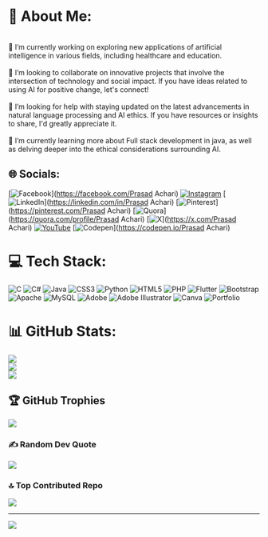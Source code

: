 # 💫 About Me:
<br>🔭 I’m currently working on exploring new applications of artificial intelligence in various fields, including healthcare and education.<br><br>👯 I’m looking to collaborate on innovative projects that involve the intersection of technology and social impact. If you have ideas related to using AI for positive change, let's connect!<br><br>🤝 I’m looking for help with staying updated on the latest advancements in natural language processing and AI ethics. If you have resources or insights to share, I'd greatly appreciate it.<br><br>🌱 I’m currently learning more about Full stack development  in java, as well as delving deeper into the ethical considerations surrounding AI.


## 🌐 Socials:
[![Facebook](https://img.shields.io/badge/Facebook-%231877F2.svg?logo=Facebook&logoColor=white)](https://facebook.com/Prasad Achari) [![Instagram](https://img.shields.io/badge/Instagram-%23E4405F.svg?logo=Instagram&logoColor=white)](https://instagram.com/d_e_x_.t_e_r) [![LinkedIn](https://img.shields.io/badge/LinkedIn-%230077B5.svg?logo=linkedin&logoColor=white)](https://linkedin.com/in/Prasad Achari) [![Pinterest](https://img.shields.io/badge/Pinterest-%23E60023.svg?logo=Pinterest&logoColor=white)](https://pinterest.com/Prasad Achari) [![Quora](https://img.shields.io/badge/Quora-%23B92B27.svg?logo=Quora&logoColor=white)](https://quora.com/profile/Prasad Achari) [![X](https://img.shields.io/badge/X-black.svg?logo=X&logoColor=white)](https://x.com/Prasad Achari) [![YouTube](https://img.shields.io/badge/YouTube-%23FF0000.svg?logo=YouTube&logoColor=white)](https://youtube.com/@thelazyartist6686) [![Codepen](https://img.shields.io/badge/Codepen-000000?style=for-the-badge&logo=codepen&logoColor=white)](https://codepen.io/Prasad Achari) 

# 💻 Tech Stack:
![C](https://img.shields.io/badge/c-%2300599C.svg?style=for-the-badge&logo=c&logoColor=white) ![C#](https://img.shields.io/badge/c%23-%23239120.svg?style=for-the-badge&logo=csharp&logoColor=white) ![Java](https://img.shields.io/badge/java-%23ED8B00.svg?style=for-the-badge&logo=openjdk&logoColor=white) ![CSS3](https://img.shields.io/badge/css3-%231572B6.svg?style=for-the-badge&logo=css3&logoColor=white) ![Python](https://img.shields.io/badge/python-3670A0?style=for-the-badge&logo=python&logoColor=ffdd54) ![HTML5](https://img.shields.io/badge/html5-%23E34F26.svg?style=for-the-badge&logo=html5&logoColor=white) ![PHP](https://img.shields.io/badge/php-%23777BB4.svg?style=for-the-badge&logo=php&logoColor=white) ![Flutter](https://img.shields.io/badge/Flutter-%2302569B.svg?style=for-the-badge&logo=Flutter&logoColor=white) ![Bootstrap](https://img.shields.io/badge/bootstrap-%238511FA.svg?style=for-the-badge&logo=bootstrap&logoColor=white) ![Apache](https://img.shields.io/badge/apache-%23D42029.svg?style=for-the-badge&logo=apache&logoColor=white) ![MySQL](https://img.shields.io/badge/mysql-%2300000f.svg?style=for-the-badge&logo=mysql&logoColor=white) ![Adobe](https://img.shields.io/badge/adobe-%23FF0000.svg?style=for-the-badge&logo=adobe&logoColor=white) ![Adobe Illustrator](https://img.shields.io/badge/adobe%20illustrator-%23FF9A00.svg?style=for-the-badge&logo=adobe%20illustrator&logoColor=white) ![Canva](https://img.shields.io/badge/Canva-%2300C4CC.svg?style=for-the-badge&logo=Canva&logoColor=white) ![Portfolio](https://img.shields.io/badge/Portfolio-%23000000.svg?style=for-the-badge&logo=firefox&logoColor=#FF7139)
# 📊 GitHub Stats:
![](https://github-readme-stats.vercel.app/api?username=PRASAD776&theme=radical&hide_border=true&include_all_commits=false&count_private=false)<br/>
![](https://github-readme-streak-stats.herokuapp.com/?user=PRASAD776&theme=radical&hide_border=true)<br/>
![](https://github-readme-stats.vercel.app/api/top-langs/?username=PRASAD776&theme=radical&hide_border=true&include_all_commits=false&count_private=false&layout=compact)

## 🏆 GitHub Trophies
![](https://github-profile-trophy.vercel.app/?username=PRASAD776&theme=radical&no-frame=true&no-bg=true&margin-w=4)

### ✍️ Random Dev Quote
![](https://quotes-github-readme.vercel.app/api?type=horizontal&theme=radical)

### 🔝 Top Contributed Repo
![](https://github-contributor-stats.vercel.app/api?username=PRASAD776&limit=5&theme=radical&combine_all_yearly_contributions=true)

---
[![](https://visitcount.itsvg.in/api?id=PRASAD776&icon=5&color=1)](https://visitcount.itsvg.in)

<!-- Proudly created with GPRM ( https://gprm.itsvg.in ) -->
